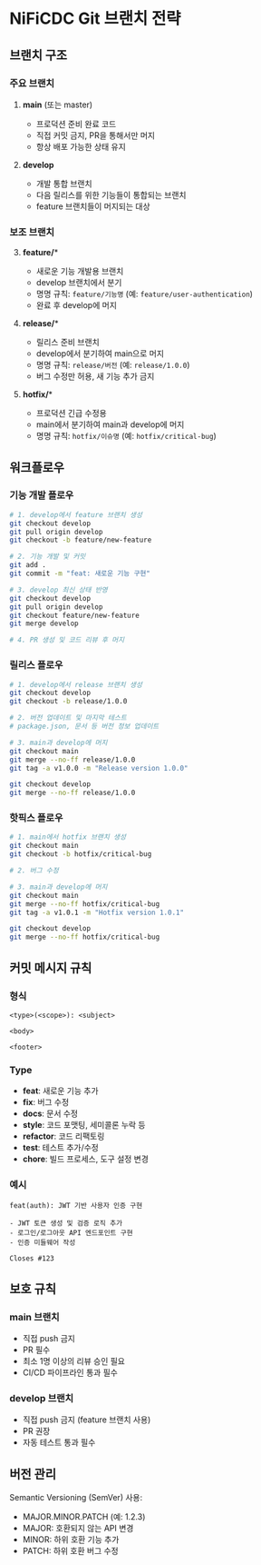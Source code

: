# NiFiCDC Git 브랜치 전략

## 브랜치 구조

### 주요 브랜치

1. **main** (또는 master)
   - 프로덕션 준비 완료 코드
   - 직접 커밋 금지, PR을 통해서만 머지
   - 항상 배포 가능한 상태 유지

2. **develop**
   - 개발 통합 브랜치
   - 다음 릴리스를 위한 기능들이 통합되는 브랜치
   - feature 브랜치들이 머지되는 대상

### 보조 브랜치

3. **feature/***
   - 새로운 기능 개발용 브랜치
   - develop 브랜치에서 분기
   - 명명 규칙: `feature/기능명` (예: `feature/user-authentication`)
   - 완료 후 develop에 머지

4. **release/***
   - 릴리스 준비 브랜치
   - develop에서 분기하여 main으로 머지
   - 명명 규칙: `release/버전` (예: `release/1.0.0`)
   - 버그 수정만 허용, 새 기능 추가 금지

5. **hotfix/***
   - 프로덕션 긴급 수정용
   - main에서 분기하여 main과 develop에 머지
   - 명명 규칙: `hotfix/이슈명` (예: `hotfix/critical-bug`)

## 워크플로우

### 기능 개발 플로우

```bash
# 1. develop에서 feature 브랜치 생성
git checkout develop
git pull origin develop
git checkout -b feature/new-feature

# 2. 기능 개발 및 커밋
git add .
git commit -m "feat: 새로운 기능 구현"

# 3. develop 최신 상태 반영
git checkout develop
git pull origin develop
git checkout feature/new-feature
git merge develop

# 4. PR 생성 및 코드 리뷰 후 머지
```

### 릴리스 플로우

```bash
# 1. develop에서 release 브랜치 생성
git checkout develop
git checkout -b release/1.0.0

# 2. 버전 업데이트 및 마지막 테스트
# package.json, 문서 등 버전 정보 업데이트

# 3. main과 develop에 머지
git checkout main
git merge --no-ff release/1.0.0
git tag -a v1.0.0 -m "Release version 1.0.0"

git checkout develop
git merge --no-ff release/1.0.0
```

### 핫픽스 플로우

```bash
# 1. main에서 hotfix 브랜치 생성
git checkout main
git checkout -b hotfix/critical-bug

# 2. 버그 수정

# 3. main과 develop에 머지
git checkout main
git merge --no-ff hotfix/critical-bug
git tag -a v1.0.1 -m "Hotfix version 1.0.1"

git checkout develop
git merge --no-ff hotfix/critical-bug
```

## 커밋 메시지 규칙

### 형식

```
<type>(<scope>): <subject>

<body>

<footer>
```

### Type

- **feat**: 새로운 기능 추가
- **fix**: 버그 수정
- **docs**: 문서 수정
- **style**: 코드 포맷팅, 세미콜론 누락 등
- **refactor**: 코드 리팩토링
- **test**: 테스트 추가/수정
- **chore**: 빌드 프로세스, 도구 설정 변경

### 예시

```
feat(auth): JWT 기반 사용자 인증 구현

- JWT 토큰 생성 및 검증 로직 추가
- 로그인/로그아웃 API 엔드포인트 구현
- 인증 미들웨어 작성

Closes #123
```

## 보호 규칙

### main 브랜치

- 직접 push 금지
- PR 필수
- 최소 1명 이상의 리뷰 승인 필요
- CI/CD 파이프라인 통과 필수

### develop 브랜치

- 직접 push 금지 (feature 브랜치 사용)
- PR 권장
- 자동 테스트 통과 필수

## 버전 관리

Semantic Versioning (SemVer) 사용:
- MAJOR.MINOR.PATCH (예: 1.2.3)
- MAJOR: 호환되지 않는 API 변경
- MINOR: 하위 호환 기능 추가
- PATCH: 하위 호환 버그 수정